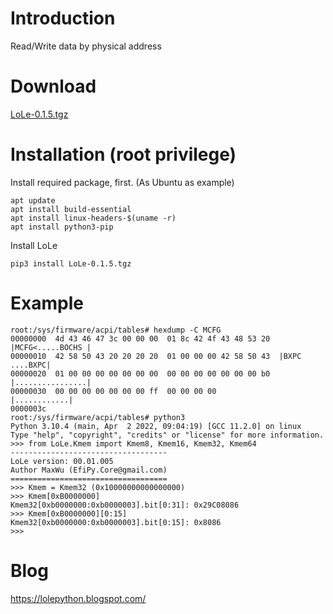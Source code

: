 # Introduction

Read/Write data by physical address

# Download

[LoLe-0.1.5.tgz](https://drive.google.com/file/d/1GmG3MZjCPvkD_viMJJRYj1IbNRsHCr00/view?usp=sharing)

# Installation (root privilege)

Install required package, first.  (As Ubuntu as example)  
```shell (root)
apt update
apt install build-essential
apt install linux-headers-$(uname -r)
apt install python3-pip
```
Install LoLe
```shell (root)
pip3 install LoLe-0.1.5.tgz
```

# Example

```
root:/sys/firmware/acpi/tables# hexdump -C MCFG
00000000  4d 43 46 47 3c 00 00 00  01 8c 42 4f 43 48 53 20  |MCFG<.....BOCHS |
00000010  42 58 50 43 20 20 20 20  01 00 00 00 42 58 50 43  |BXPC    ....BXPC|
00000020  01 00 00 00 00 00 00 00  00 00 00 00 00 00 00 b0  |................|
00000030  00 00 00 00 00 00 00 ff  00 00 00 00              |............|
0000003c
root:/sys/firmware/acpi/tables# python3
Python 3.10.4 (main, Apr  2 2022, 09:04:19) [GCC 11.2.0] on linux
Type "help", "copyright", "credits" or "license" for more information.
>>> from LoLe.Kmem import Kmem8, Kmem16, Kmem32, Kmem64
-----------------------------------
LoLe version: 00.01.005
Author MaxWu (EfiPy.Core@gmail.com)
===================================
>>> Kmem = Kmem32 (0x10000000000000000)
>>> Kmem[0xB0000000]
Kmem32[0xb0000000:0xb0000003].bit[0:31]: 0x29C08086
>>> Kmem[0xB0000000][0:15]
Kmem32[0xb0000000:0xb0000003].bit[0:15]: 0x8086
>>>
```

# Blog
https://lolepython.blogspot.com/
